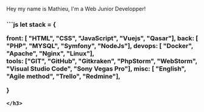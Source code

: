 Hey my name is Mathieu, I'm a Web Junior Developper!

<h3>
```js
let stack = {
    
  front: [ "HTML", "CSS", "JavaScript", "Vuejs", "Qasar"],
  back: [ "PHP", "MYSQL", "Symfony", "NodeJs"],
  devops: [ "Docker", "Apache", "Nginx", "Linux"],  
  tools: ["GIT", "GitHub", "Gitkraken", "PhpStorm", "WebStorm", "Visual Studio Code", "Sony Vegas Pro"],
  misc: [ "English", "Agile method", "Trello", "Redmine"],
  
}
```
</h3>
